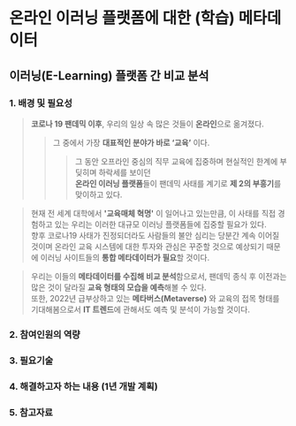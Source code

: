 # 온라인 이러닝 플랫폼에 대한 (학습) 메타데이터
## 이러닝(E-Learning) 플랫폼 간 비교 분석

### 1. 배경 및 필요성
> **코로나 19 팬데믹 이후**, 우리의 일상 속 많은 것들이 **온라인**으로 옮겨졌다.   
>>그 중에서 가장 **대표적인 분야가 바로 ‘교육’** 이다.   
>>>그 동안 오프라인 중심의 직무 교육에 집중하며 현실적인 한계에 부딪히며 하락세를 보이던   
**온라인 이러닝 플랫폼**들이 팬데믹 사태를 계기로 **제 2의 부흥기**를 맞이하고 있다.
   
>현재 전 세계 대학에서 **'교육매체 혁명'** 이 일어나고 있는만큼, 이 사태를 직접 경험하고 있는 우리는 이러한 대규모 이러닝 플랫폼들에 집중할 필요가 있다.   
향후 코로나19 사태가 진정되더라도 사람들의 불안 심리는 당분간 계속 이어질 것이며 온라인 교육 시스템에 대한 투자와 관심은 꾸준할 것으로 예상되기 때문에 이러닝 사이트들의 **통합 메타데이터가 필요**할 것이다.
   
>우리는 이들의 **메타데이터를 수집해 비교 분석**함으로서, 팬데믹 종식 후 이전과는 많은 것이 달라질 **교육 형태의 모습을 예측**해볼 수 있다.   
또한, 2022년 급부상하고 있는 **메타버스(Metaverse)** 와 교육의 접목 형태를 기대해봄으로서 **IT 트렌드**에 관해서도 예측 및 분석이 가능할 것이다.   

### 2. 참여인원의 역량
### 3. 필요기술
### 4. 해결하고자 하는 내용 (1년 개발 계획)
### 5. 참고자료
